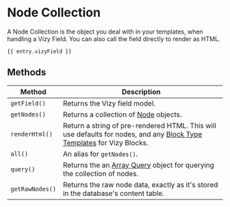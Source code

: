 # Node Collection
A Node Collection is the object you deal with in your templates, when handling a Vizy Field. You can also call the field directly to render as HTML.

```twig
{{ entry.vizyField }}
```

## Methods

Method | Description
--- | ---
`getField()` | Returns the Vizy field model.
`getNodes()` | Returns a collection of [Node](docs:developers/node) objects.
`renderHtml()` | Return a string of pre-rendered HTML. This will use defaults for nodes, and any [Block Type Templates](docs:feature-tour/field-settings) for Vizy Blocks.
`all()` | An alias for `getNodes()`.
`query()` | Returns the an [Array Query](https://github.com/yii2mod/yii2-array-query) object for querying the collection of nodes.
`getRawNodes()` | Returns the raw node data, exactly as it's stored in the database's content table.

